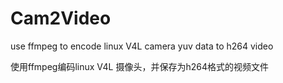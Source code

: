# Cam2Video
use ffmpeg to encode linux V4L camera yuv data to h264 video

使用ffmpeg编码linux V4L 摄像头，并保存为h264格式的视频文件
